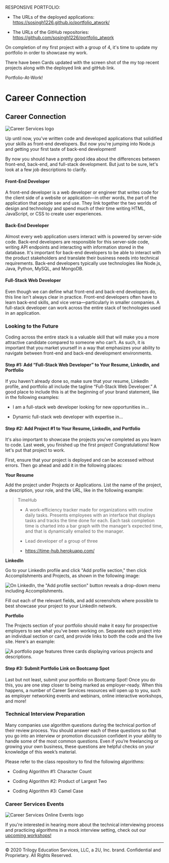 RESPONSIVE PORTFOLIO:

* The URLs of the deployed applications: 
https://sosingh1226.github.io/portfolio_atwork/


* The URLs of the GitHub repositories: https://github.com/sosingh1226/portfolio_atwork


On completion of my first project with a group of 4, it's time to update my portfolio in order to showcase my work.

There have been Cards updated with the screen shot of the my top recent projects along with the deployed link and gitHub link.

Portfolio-At-Work!






# Career Connection

## Career Connection

![Career Services logo](./assets/cs_logo.png)

Up until now, you've written code and developed applications that solidified your skills as front-end developers. But now you're jumping into Node.js and getting your first taste of back-end development!

By now you should have a pretty good idea about the differences between front-end, back-end, and full-stack development. But just to be sure, let's look at a few job descriptions to clarify. 

#### Front-End Developer

A front-end developer is a web developer or engineer that writes code for the client side of a website or application&mdash;in other words, the part of the application that people see and use. They link together the two worlds of design and technology and spend much of their time writing HTML, JavaScript, or CSS to create user experiences.

#### Back-End Developer

Almost every web application users interact with is powered by server-side code. Back-end developers are responsible for this server-side code, writing API endpoints and interacting with information stored in the database. It's important for back-end developers to be able to interact with the product stakeholders and translate their business needs into technical requirements. Back-end developers typically use technologies like Node.js, Java, Python, MySQL, and MongoDB.

#### Full-Stack Web Developer

Even though we can define what front-end and back-end developers do, this line isn't always clear in practice. Front-end developers often have to learn back-end skills, and vice versa&mdash;particularly in smaller companies. A full-stack developer can work across the entire stack of technologies used in an application.

### Looking to the Future

Coding across the entire stack is a valuable skill that will make you a more attractive candidate compared to someone who can’t. As such, it is important that you market yourself in a way that emphasizes your ability to navigate between front-end and back-end development environments.

#### Step #1: Add “Full-Stack Web Developer” to Your Resume, LinkedIn, and Portfolio

If you haven't already done so, make sure that your resume, LinkedIn profile, and portfolio all include the tagline “Full-Stack Web Developer.” A good place to include this is at the beginning of your brand statement, like in the following examples:

* I am a full-stack web developer looking for new opportunities in...

* Dynamic full-stack web developer with expertise in...

#### Step #2: Add Project #1 to Your Resume, LinkedIn, and Portfolio

It's also important to showcase the projects you've completed as you learn to code. Last week, you finished up the first project! Congratulations! Now let's put that project to work.

First, ensure that your project is deployed and can be accessed without errors. Then go ahead and add it in the following places:

**Your Resume**

Add the project under Projects or Applications. List the name of the project, a description, your role, and the URL, like in the following example:

> TimeHub
> 
> * A work-efficiency tracker made for organizations with routine daily tasks. Presents employees with an interface that displays tasks and tracks the time done for each. Each task completion time is charted into a bar graph with the manager’s expected time, and that is dynamically emailed to the manager.
>
> * Lead developer of a group of three
>
> * https://time-hub.herokuapp.com/

**LinkedIn**

Go to your LinkedIn profile and click "Add profile section," then click Accomplishments and Projects, as shown in the following image:

![On LinkedIn, the "Add profile section" button reveals a drop-down menu including Accomplishments.](./assets/linkedin_project.png)

Fill out each of the relevant fields, and add screenshots where possible to best showcase your project to your LinkedIn network. 

**Portfolio**

The Projects section of your portfolio should make it easy for prospective employers to see what you've been working on. Separate each project into an individual section or card, and provide links to both the code and the live site. Here's an example:

![A portfolio page features three cards displaying various projects and descriptions.](./assets/portfolio.png)

#### Step #3: Submit Portfolio Link on Bootcamp Spot

Last but not least, submit your portfolio on Bootcamp Spot! Once you do this, you are one step closer to being marked as employer-ready. When this happens, a number of Career Services resources will open up to you, such as employer networking events and webinars, online interactive workshops, and more!

### Technical Interview Preparation

Many companies use algorithm questions during the technical portion of their review process. You should answer each of these questions so that you go into an interview or promotion discussion confident in your ability to handle some of the most common questions. Even if you’re freelancing or growing your own business, these questions are helpful checks on your knowledge of this week’s material.

Please refer to the class repository to find the following algorithms:

* Coding Algorithm #1: Character Count

* Coding Algorithm #2: Product of Largest Two

* Coding Algorithm #3: Camel Case

### Career Services Events 

![Career Services Online Events logo](./assets/online-events.png)

If you're interested in hearing more about the technical interviewing process and practicing algorithms in a mock interview setting, check out our [upcoming workshops!](https://careerservicesonlineevents.splashthat.com/)

---
© 2020 Trilogy Education Services, LLC, a 2U, Inc. brand. Confidential and Proprietary. All Rights Reserved.
